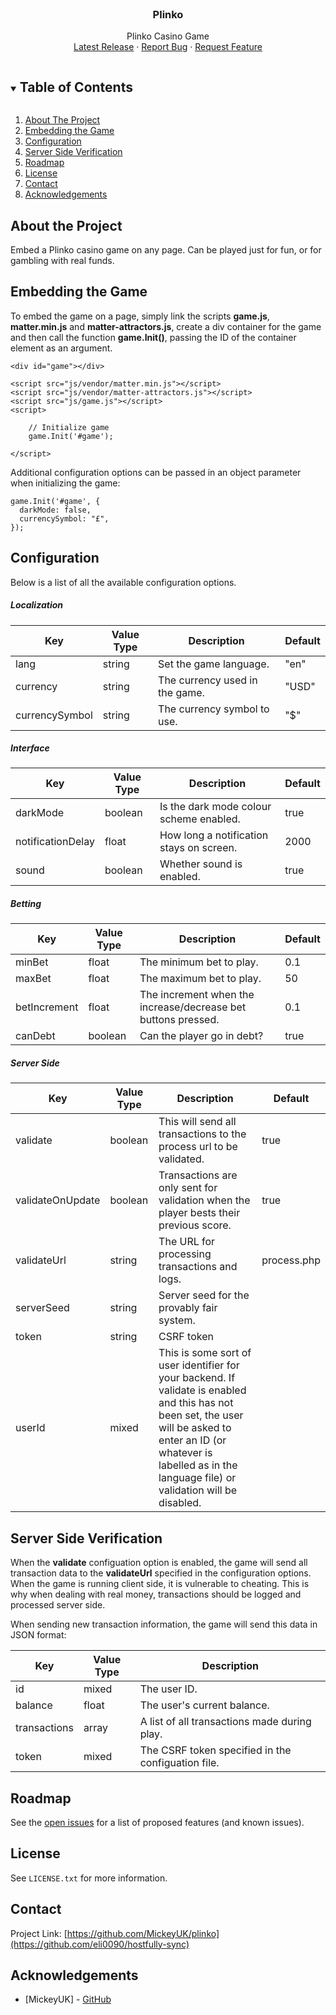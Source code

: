 <!-- PROJECT LOGO -->
<br />
<p align="center">
  <h3 align="center">Plinko</h3>

  <p align="center">
    Plinko Casino Game
    <br />
    <a href="https://github.com/MickeyUK/plinko/releases">Latest Release</a>
    ·
    <a href="https://github.com/MickeyUK/plinko/issues">Report Bug</a>
    ·
    <a href="https://github.com/MickeyUK/plinko/issues">Request Feature</a>
  </p>
</p>

<!-- TABLE OF CONTENTS -->
<details open="open">
  <summary><h2 style="display: inline-block">Table of Contents</h2></summary>
  <ol>
    <li>
      <a href="#about-the-project">About The Project</a>
    </li>
    <li><a href="#embedding-the-game">Embedding the Game</a></li>
    <li><a href="#configuration">Configuration</a></li>
    <li><a href="#server-side-verification">Server Side Verification</a></li>
    <li><a href="#roadmap">Roadmap</a></li>
    <li><a href="#license">License</a></li>
    <li><a href="#contact">Contact</a></li>
    <li><a href="#acknowledgements">Acknowledgements</a></li>
  </ol>
</details>


## About the Project

Embed a Plinko casino game on any page. Can be played just for fun, or for gambling with real funds.

## Embedding the Game

To embed the game on a page, simply link the scripts **game.js**, **matter.min.js** and **matter-attractors.js**, create a div container for the game and then call the function **game.Init()**, passing the ID of the container element as an argument.

```
<div id="game"></div>

<script src="js/vendor/matter.min.js"></script>
<script src="js/vendor/matter-attractors.js"></script>
<script src="js/game.js"></script>
<script>

    // Initialize game
    game.Init('#game');

</script>
```
Additional configuration options can be passed in an object parameter when initializing the game:

```
game.Init('#game', {
  darkMode: false,
  currencySymbol: "£",
});
```

## Configuration

Below is a list of all the available configuration options.

##### Localization
|Key|Value Type|Description|Default|
| ----------- | ----------- | ----------- | ----------- |
|lang|string| Set the game language. | "en"
|currency|string|The currency used in the game. | "USD"
|currencySymbol|string|The currency symbol to use. | "$"

##### Interface
|Key|Value Type|Description|Default|
| ----------- | ----------- | ----------- | ----------- |
|darkMode|boolean|Is the dark mode colour scheme enabled. | true
|notificationDelay|float|How long a notification stays on screen. | 2000
|sound|boolean|Whether sound is enabled. | true

##### Betting
|Key|Value Type|Description|Default|
| ----------- | ----------- | ----------- | ----------- |
|minBet|float|The minimum bet to play. | 0.1
|maxBet|float|The maximum bet to play. | 50
|betIncrement|float|The increment when the increase/decrease bet  buttons pressed. | 0.1
|canDebt|boolean|Can the player go in debt? | true

##### Server Side

|Key|Value Type|Description|Default|
| ----------- | ----------- | ----------- | ----------- |
|validate|boolean|This will send all transactions to the process url to be validated.|true
|validateOnUpdate|boolean|Transactions are only sent for validation when the player bests their previous score.|true
|validateUrl|string|The URL for processing transactions and logs.|process.php
|serverSeed|string|Server seed for the provably fair system.
|token|string|CSRF token|
|userId|mixed|This is some sort of user identifier for your backend. If validate is enabled and this has not been set, the user will be asked to enter an ID (or whatever is labelled as in the language file) or validation will be disabled.

## Server Side Verification

When the **validate** configuation option is enabled, the game will send all transaction data to the **validateUrl** specified in the configuration options. When the game is running client side, it is vulnerable to cheating. This is why when dealing with real money, transactions should be logged and processed server side.

When sending new transaction information, the game will send this data in JSON format:

|Key|Value Type|Description
| ----------- | ----------- | ----------- |
|id|mixed| The user ID.
|balance|float| The user's current balance.
|transactions|array|A list of all transactions made during play.
|token|mixed|The CSRF token specified in the configuation file.

## Roadmap

See the [open issues](https://github.com/MickeyUK/plinko/issues) for a list of proposed features (and known issues).


## License

See `LICENSE.txt` for more information.



## Contact


Project Link: [https://github.com/MickeyUK/plinko](https://github.com/eli0090/hostfully-sync)



<!-- ACKNOWLEDGEMENTS -->
## Acknowledgements

* [MickeyUK] - [GitHub](https://github.com/MickeyUK)
